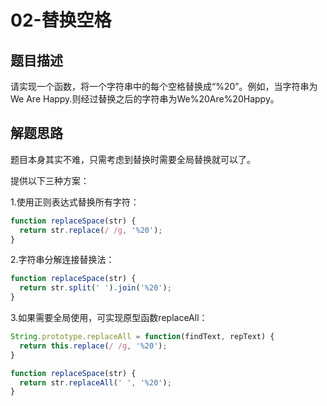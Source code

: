 # 02-替换空格

## 题目描述

请实现一个函数，将一个字符串中的每个空格替换成“%20”。例如，当字符串为We Are Happy.则经过替换之后的字符串为We%20Are%20Happy。

## 解题思路

题目本身其实不难，只需考虑到替换时需要全局替换就可以了。

提供以下三种方案：

1.使用正则表达式替换所有字符：

```js
function replaceSpace(str) {
  return str.replace(/ /g, '%20');
}
```

2.字符串分解连接替换法：

```js
function replaceSpace(str) {
  return str.split(' ').join('%20');
}
```

3.如果需要全局使用，可实现原型函数replaceAll：

```js
String.prototype.replaceAll = function(findText, repText) {
  return this.replace(/ /g, '%20');
}

function replaceSpace(str) {
  return str.replaceAll(' ', '%20');
}
```